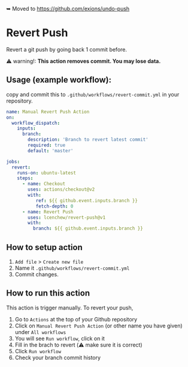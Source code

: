 ➥ Moved to https://github.com/exions/undo-push

# Revert Push
Revert a git push by going back 1 commit before.

⚠️ warning!: **This action removes commit. You may lose data.**


## Usage (example workflow):

copy and commit this to `.github/workflows/revert-commit.yml` in your repository.
```yaml
name: Manual Revert Push Action
on: 
  workflow_dispatch:
    inputs:
      branch:
        description: 'Branch to revert latest commit'
        required: true
        default: 'master'

jobs:
  revert:
    runs-on: ubuntu-latest
    steps: 
      - name: Checkout
        uses: actions/checkout@v2
        with:
           ref: ${{ github.event.inputs.branch }}
           fetch-depth: 0 
      - name: Revert Push
        uses: lcenchew/revert-push@v1
        with:
          branch: ${{ github.event.inputs.branch }}
```

## How to setup action

1. `Add file` > `Create new file`  
2. Name it `.github/workflows/revert-commit.yml`
3. Commit changes.

## How to run this action

This action is trigger manually. To revert your push,

1. Go to `Actions` at the top of your Github repository
2. Click on `Manual Revert Push Action` (or other name you have given) under `All workflows`
3. You will see `Run workflow`, click on it
4. Fill in the brach to revert (⚠️ make sure it is correct)
5. Click `Run workflow`
6. Check your branch commit history




